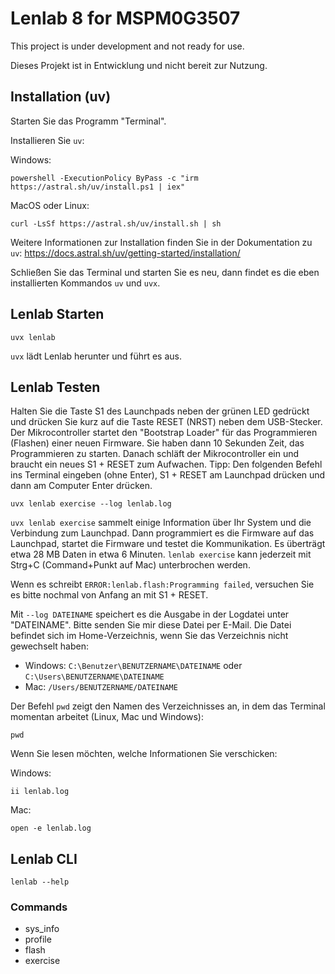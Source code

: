 # Lenlab 8 for MSPM0G3507

This project is under development and not ready for use.

Dieses Projekt ist in Entwicklung und nicht bereit zur Nutzung.

## Installation (uv)

Starten Sie das Programm "Terminal".

Installieren Sie `uv`:

Windows:

```shell
powershell -ExecutionPolicy ByPass -c "irm https://astral.sh/uv/install.ps1 | iex"
```

MacOS oder Linux:

```shell
curl -LsSf https://astral.sh/uv/install.sh | sh
```

Weitere Informationen zur Installation finden Sie in der Dokumentation zu `uv`:
https://docs.astral.sh/uv/getting-started/installation/

Schließen Sie das Terminal und starten Sie es neu, dann findet es die eben installierten Kommandos `uv` und `uvx`.

## Lenlab Starten

```shell
uvx lenlab
```

`uvx` lädt Lenlab herunter und führt es aus.

## Lenlab Testen

Halten Sie die Taste S1 des Launchpads neben der grünen LED gedrückt und drücken Sie kurz auf die Taste RESET (NRST) neben
dem USB-Stecker. Der Mikrocontroller startet den "Bootstrap Loader" für das Programmieren (Flashen) einer
neuen Firmware. Sie haben dann 10 Sekunden Zeit, das Programmieren zu starten. Danach schläft der Mikrocontroller ein
und braucht ein neues S1 + RESET zum Aufwachen. Tipp: Den folgenden Befehl ins Terminal eingeben (ohne Enter),
S1 + RESET am Launchpad drücken und dann am Computer Enter drücken.

```shell
uvx lenlab exercise --log lenlab.log
```

`uvx lenlab exercise` sammelt einige Information über Ihr System und die Verbindung zum Launchpad. Dann programmiert
es die Firmware auf das Launchpad, startet die Firmware und testet die Kommunikation. Es überträgt etwa 28 MB Daten
in etwa 6 Minuten. `lenlab exercise` kann jederzeit mit Strg+C (Command+Punkt auf Mac) unterbrochen werden.

Wenn es schreibt `ERROR:lenlab.flash:Programming failed`, versuchen Sie es bitte nochmal von Anfang an mit S1 + RESET.

Mit `--log DATEINAME` speichert es die Ausgabe in der Logdatei unter "DATEINAME". Bitte senden Sie mir diese Datei
per E-Mail. Die Datei befindet sich im Home-Verzeichnis, wenn Sie das Verzeichnis nicht gewechselt haben:

- Windows: `C:\Benutzer\BENUTZERNAME\DATEINAME` oder `C:\Users\BENUTZERNAME\DATEINAME`
- Mac: `/Users/BENUTZERNAME/DATEINAME`

Der Befehl `pwd` zeigt den Namen des Verzeichnisses an, in dem das Terminal momentan arbeitet (Linux, Mac und Windows):

```shell
pwd
```

Wenn Sie lesen möchten, welche Informationen Sie verschicken:

Windows:

```shell
ii lenlab.log
```

Mac:

```shell
open -e lenlab.log
```

## Lenlab CLI

```shell
lenlab --help 
```

### Commands

- sys_info
- profile
- flash
- exercise
